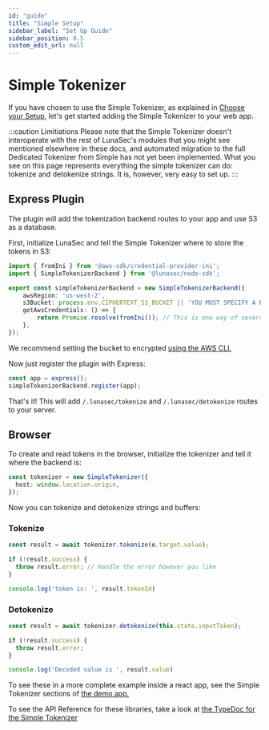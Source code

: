 ```yaml
---
id: "guide"
title: "Simple Setup"
sidebar_label: "Set Up Guide"
sidebar_position: 0.5
custom_edit_url: null
---
```

<!--
  ~ Copyright by LunaSec (owned by Refinery Labs, Inc)
  ~
  ~ Licensed under the Creative Commons Attribution-ShareAlike 4.0 International
  ~ (the "License"); you may not use this file except in compliance with the
  ~ License. You may obtain a copy of the License at
  ~
  ~ https://creativecommons.org/licenses/by-sa/4.0/legalcode
  ~
  ~ See the License for the specific language governing permissions and
  ~ limitations under the License.
  ~
-->
# Simple Tokenizer
If you have chosen to use the Simple Tokenizer, as explained in [Choose your Setup](../choose-your-setup.md), let's get started
adding the Simple Tokenizer to your web app.  

:::caution Limitiations
Please note that the Simple Tokenizer doesn't interoperate with the rest of LunaSec's modules that you might see mentioned elsewhere in these docs,
and automated migration to the full Dedicated Tokenizer from Simple has not yet been implemented.  What you see on this page 
represents everything the simple tokenizer can do: tokenize and detokenize strings. It is, however, very easy to set up.
:::
## Express Plugin

The plugin will add the tokenization backend routes to your app and use S3 as a database.

First, initialize LunaSec and tell the Simple Tokenizer where to store the tokens in S3:

```typescript
import { fromIni } from '@aws-sdk/credential-provider-ini';
import { SimpleTokenizerBackend } from '@lunasec/node-sdk';

export const simpleTokenizerBackend = new SimpleTokenizerBackend({
    awsRegion: 'us-west-2',
    s3Bucket: process.env.CIPHERTEXT_S3_BUCKET || 'YOU MUST SPECIFY A BUCKET',
    getAwsCredentials: () => {
        return Promise.resolve(fromIni()); // This is one way of several ways to get AWS Credentials
    },
});

```

We recommend setting the bucket to encrypted [using the AWS CLI.](https://awscli.amazonaws.com/v2/documentation/api/latest/reference/s3api/put-bucket-encryption.html)

Now just register the plugin with Express:

```typescript
const app = express();
simpleTokenizerBackend.register(app);
```

That's it! This will add `/.lunasec/tokenize` and `/.lunasec/detokenize` routes to your server.

## Browser
To create and read tokens in the browser, initialize the tokenizer and tell it where the backend is:
```typescript
const tokenizer = new SimpleTokenizer({
  host: window.location.origin,
});
```

Now you can tokenize and detokenize strings and buffers:

### Tokenize
```typescript
const result = await tokenizer.tokenize(e.target.value);

if (!result.success) {
  throw result.error; // Handle the error however you like
}

console.log('token is: ', result.tokenId)
```

### Detokenize
```typescript
const result = await tokenizer.detokenize(this.state.inputToken);

if (!result.success) {
  throw result.error;
}

console.log('Decoded value is ', result.value)
```

To see these in a more complete example inside a react app, see the Simple Tokenizer sections of [the demo app.](../../../overview/demo-app/walkthrough)

To see the API Reference for these libraries, take a look at [the TypeDoc for the Simple Tokenizer](/pages/tokenizer-sdk/classes/SimpleTokenizer/)